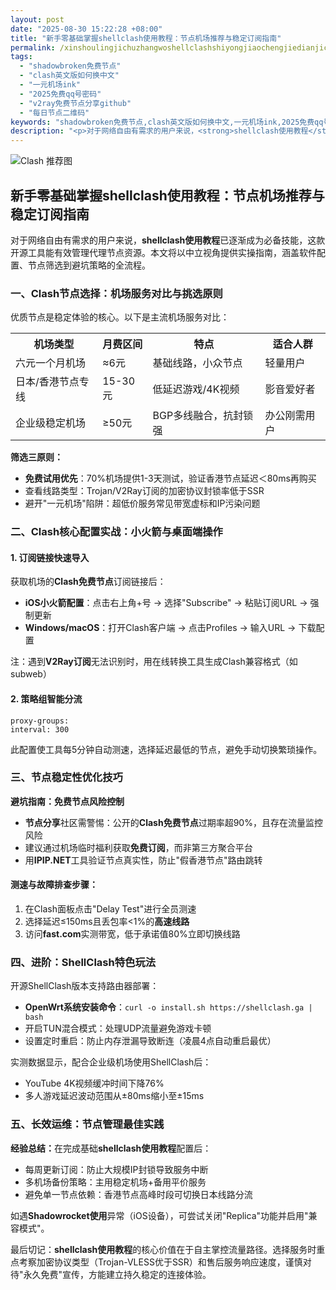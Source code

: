 ```yaml
---
layout: post
date: "2025-08-30 15:22:28 +08:00"
title: "新手零基础掌握shellclash使用教程：节点机场推荐与稳定订阅指南"
permalink: /xinshoulingjichuzhangwoshellclashshiyongjiaochengjiedianjichangtuijianyuwendingdingyuezhinan/
tags:
  - "shadowbroken免费节点"
  - "clash英文版如何换中文"
  - "一元机场ink"
  - "2025免费qq号密码"
  - "v2ray免费节点分享github"
  - "每日节点二维码"
keywords: "shadowbroken免费节点,clash英文版如何换中文,一元机场ink,2025免费qq号密码,v2ray免费节点分享github,每日节点二维码"
description: "<p>对于网络自由有需求的用户来说，<strong>shellclash使用教程</strong>已逐渐成为必备技能，这款开源工具能有效管理代理节点资源。本文将以中立视角提供实操指南，涵盖软件配置、节点筛选到避坑策略的全流程。</p>"
---
```


![Clash 推荐图](https://clashjd.github.io/assets/img/clash节点推荐购买.png)

## 新手零基础掌握shellclash使用教程：节点机场推荐与稳定订阅指南

<p>对于网络自由有需求的用户来说，<strong>shellclash使用教程</strong>已逐渐成为必备技能，这款开源工具能有效管理代理节点资源。本文将以中立视角提供实操指南，涵盖软件配置、节点筛选到避坑策略的全流程。</p>
<h3>一、Clash节点选择：机场服务对比与挑选原则</h3>
<p>优质节点是稳定体验的核心。以下是主流机场服务对比：</p>
<table>
<tr><th>机场类型</th><th>月费区间</th><th>特点</th><th>适合人群</th></tr>
<tr><td>六元一个月机场</td><td>≈6元</td><td>基础线路，小众节点</td><td>轻量用户</td></tr>
<tr><td>日本/香港节点专线</td><td>15-30元</td><td>低延迟游戏/4K视频</td><td>影音爱好者</td></tr>
<tr><td>企业级稳定机场</td><td>≥50元</td><td>BGP多线融合，抗封锁强</td><td>办公刚需用户</td></tr>
</table>
<p><strong>筛选三原则：</strong></p>
<ul>
<li><strong>免费试用优先</strong>：70%机场提供1-3天测试，验证香港节点延迟＜80ms再购买</li>
<li>查看线路类型：Trojan/V2Ray订阅的加密协议封锁率低于SSR</li>
<li>避开"一元机场"陷阱：超低价服务常见带宽虚标和IP污染问题</li>
</ul>
<h3>二、Clash核心配置实战：小火箭与桌面端操作</h3>
<h4>1. 订阅链接快速导入</h4>
<p>获取机场的<strong>Clash免费节点</strong>订阅链接后：</p>
<ul>
<li><strong>iOS小火箭配置</strong>：点击右上角+号 → 选择"Subscribe" → 粘贴订阅URL → 强制更新</li>
<li><strong>Windows/macOS</strong>：打开Clash客户端 → 点击Profiles → 输入URL → 下载配置</li>
</ul>
<p>注：遇到<strong>V2Ray订阅</strong>无法识别时，用在线转换工具生成Clash兼容格式（如subweb）</p>
<h4>2. 策略组智能分流</h4>
<pre><code>proxy-groups:
interval: 300</code></pre>
<p>此配置使工具每5分钟自动测速，选择延迟最低的节点，避免手动切换繁琐操作。</p>
<h3>三、节点稳定性优化技巧</h3>
<p><strong>避坑指南：免费节点风险控制</strong></p>
<ul>
<li><strong>节点分享</strong>社区需警惕：公开的<strong>Clash免费节点</strong>过期率超90%，且存在流量监控风险</li>
<li>建议通过机场临时福利获取<strong>免费订阅</strong>，而非第三方聚合平台</li>
<li>用<strong>IPIP.NET</strong>工具验证节点真实性，防止"假香港节点"路由跳转</li>
</ul>
<h4>测速与故障排查步骤：</h4>
<ol>
<li>在Clash面板点击"Delay Test"进行全员测速</li>
<li>选择延迟≤150ms且丢包率&lt;1%的<strong>高速线路</strong></li>
<li>访问<strong>fast.com</strong>实测带宽，低于承诺值80%立即切换线路</li>
</ol>
<h3>四、进阶：ShellClash特色玩法</h3>
<p>开源ShellClash版本支持路由器部署：</p>
<ul>
<li><strong>OpenWrt系统安装命令</strong>：<code>curl -o install.sh https://shellclash.ga | bash</code></li>
<li>开启TUN混合模式：处理UDP流量避免游戏卡顿</li>
<li>设置定时重启：防止内存泄漏导致断连（凌晨4点自动重启最优）</li>
</ul>
<p>实测数据显示，配合企业级机场使用ShellClash后：</p>
<ul>
<li>YouTube 4K视频缓冲时间下降76%</li>
<li>多人游戏延迟波动范围从±80ms缩小至±15ms</li>
</ul>
<h3>五、长效运维：节点管理最佳实践</h3>
<p><strong>经验总结：</strong>在完成基础<strong>shellclash使用教程</strong>配置后：</p>
<ul>
<li>每周更新订阅：防止大规模IP封锁导致服务中断</li>
<li>多机场备份策略：主用稳定机场+备用平价服务</li>
<li>避免单一节点依赖：香港节点高峰时段可切换日本线路分流</li>
</ul>
<p>如遇<strong>Shadowrocket使用</strong>异常（iOS设备），可尝试关闭"Replica"功能并启用"兼容模式"。</p>
<p>最后切记：<strong>shellclash使用教程</strong>的核心价值在于自主掌控流量路径。选择服务时重点考察加密协议类型（Trojan-VLESS优于SSR）和售后服务响应速度，谨慎对待"永久免费"宣传，方能建立持久稳定的连接体验。</p>